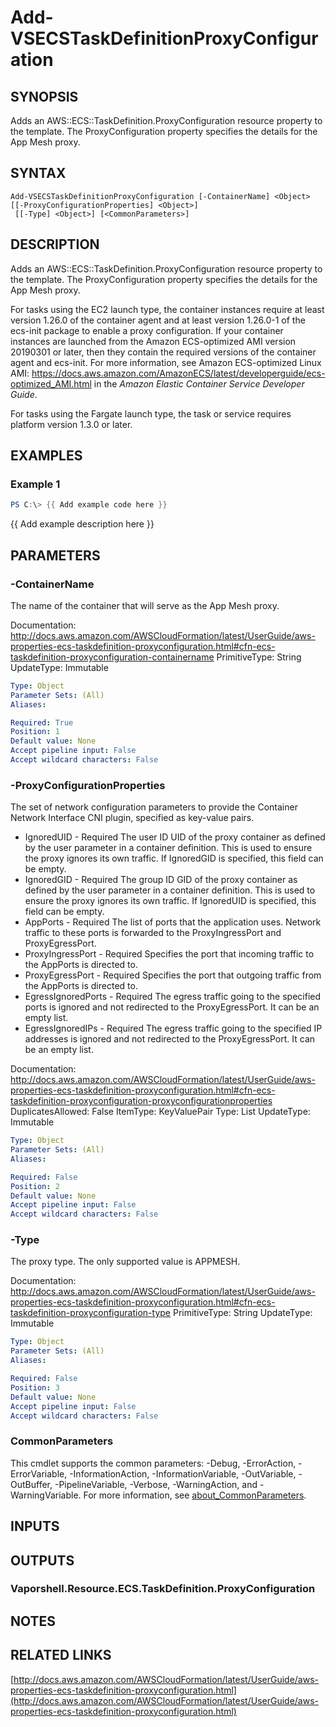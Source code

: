 # Add-VSECSTaskDefinitionProxyConfiguration

## SYNOPSIS
Adds an AWS::ECS::TaskDefinition.ProxyConfiguration resource property to the template.
The ProxyConfiguration property specifies the details for the App Mesh proxy.

## SYNTAX

```
Add-VSECSTaskDefinitionProxyConfiguration [-ContainerName] <Object> [[-ProxyConfigurationProperties] <Object>]
 [[-Type] <Object>] [<CommonParameters>]
```

## DESCRIPTION
Adds an AWS::ECS::TaskDefinition.ProxyConfiguration resource property to the template.
The ProxyConfiguration property specifies the details for the App Mesh proxy.

For tasks using the EC2 launch type, the container instances require at least version 1.26.0 of the container agent and at least version 1.26.0-1 of the ecs-init package to enable a proxy configuration.
If your container instances are launched from the Amazon ECS-optimized AMI version 20190301 or later, then they contain the required versions of the container agent and ecs-init.
For more information, see Amazon ECS-optimized Linux AMI: https://docs.aws.amazon.com/AmazonECS/latest/developerguide/ecs-optimized_AMI.html in the *Amazon Elastic Container Service Developer Guide*.

For tasks using the Fargate launch type, the task or service requires platform version 1.3.0 or later.

## EXAMPLES

### Example 1
```powershell
PS C:\> {{ Add example code here }}
```

{{ Add example description here }}

## PARAMETERS

### -ContainerName
The name of the container that will serve as the App Mesh proxy.

Documentation: http://docs.aws.amazon.com/AWSCloudFormation/latest/UserGuide/aws-properties-ecs-taskdefinition-proxyconfiguration.html#cfn-ecs-taskdefinition-proxyconfiguration-containername
PrimitiveType: String
UpdateType: Immutable

```yaml
Type: Object
Parameter Sets: (All)
Aliases:

Required: True
Position: 1
Default value: None
Accept pipeline input: False
Accept wildcard characters: False
```

### -ProxyConfigurationProperties
The set of network configuration parameters to provide the Container Network Interface CNI plugin, specified as key-value pairs.
+  IgnoredUID - Required The user ID UID of the proxy container as defined by the user parameter in a container definition.
This is used to ensure the proxy ignores its own traffic.
If IgnoredGID is specified, this field can be empty.
+  IgnoredGID - Required The group ID GID of the proxy container as defined by the user parameter in a container definition.
This is used to ensure the proxy ignores its own traffic.
If IgnoredUID is specified, this field can be empty.
+  AppPorts - Required The list of ports that the application uses.
Network traffic to these ports is forwarded to the ProxyIngressPort and ProxyEgressPort.
+  ProxyIngressPort - Required Specifies the port that incoming traffic to the AppPorts is directed to.
+  ProxyEgressPort - Required Specifies the port that outgoing traffic from the AppPorts is directed to.
+  EgressIgnoredPorts - Required The egress traffic going to the specified ports is ignored and not redirected to the ProxyEgressPort.
It can be an empty list.
+  EgressIgnoredIPs - Required The egress traffic going to the specified IP addresses is ignored and not redirected to the ProxyEgressPort.
It can be an empty list.

Documentation: http://docs.aws.amazon.com/AWSCloudFormation/latest/UserGuide/aws-properties-ecs-taskdefinition-proxyconfiguration.html#cfn-ecs-taskdefinition-proxyconfiguration-proxyconfigurationproperties
DuplicatesAllowed: False
ItemType: KeyValuePair
Type: List
UpdateType: Immutable

```yaml
Type: Object
Parameter Sets: (All)
Aliases:

Required: False
Position: 2
Default value: None
Accept pipeline input: False
Accept wildcard characters: False
```

### -Type
The proxy type.
The only supported value is APPMESH.

Documentation: http://docs.aws.amazon.com/AWSCloudFormation/latest/UserGuide/aws-properties-ecs-taskdefinition-proxyconfiguration.html#cfn-ecs-taskdefinition-proxyconfiguration-type
PrimitiveType: String
UpdateType: Immutable

```yaml
Type: Object
Parameter Sets: (All)
Aliases:

Required: False
Position: 3
Default value: None
Accept pipeline input: False
Accept wildcard characters: False
```

### CommonParameters
This cmdlet supports the common parameters: -Debug, -ErrorAction, -ErrorVariable, -InformationAction, -InformationVariable, -OutVariable, -OutBuffer, -PipelineVariable, -Verbose, -WarningAction, and -WarningVariable. For more information, see [about_CommonParameters](http://go.microsoft.com/fwlink/?LinkID=113216).

## INPUTS

## OUTPUTS

### Vaporshell.Resource.ECS.TaskDefinition.ProxyConfiguration
## NOTES

## RELATED LINKS

[http://docs.aws.amazon.com/AWSCloudFormation/latest/UserGuide/aws-properties-ecs-taskdefinition-proxyconfiguration.html](http://docs.aws.amazon.com/AWSCloudFormation/latest/UserGuide/aws-properties-ecs-taskdefinition-proxyconfiguration.html)

